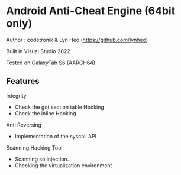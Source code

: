 # Android Anti-Cheat Engine (64bit only)

Author : codetronik & Lyn Heo (https://github.com/lynheo)

Built in Visual Studio 2022

Tested on GalaxyTab S6 (AARCH64)

## Features
Integrity
 - Check the got section table Hooking
 - Check the inline Hooking

Anti Reversing
 - Implementation of the syscall API
 
Scanning Hacking Tool
 - Scanning so injection.
 - Checking the virtualization environment
